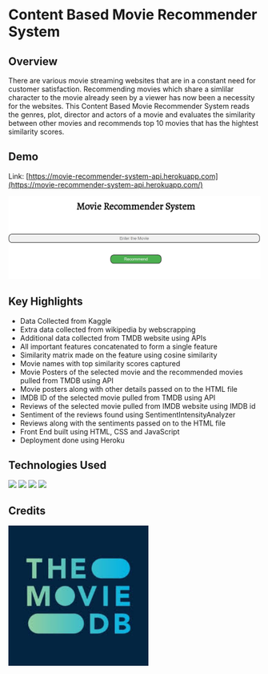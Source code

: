 # Content Based Movie Recommender System
## Overview
There are various movie streaming websites that are in a constant need for customer satisfaction. Recommending movies which share a simlilar character to the movie already seen 
by a viewer has now been a necessity for the websites. This Content Based Movie Recommender System reads the genres, plot, director and actors of a movie and evaluates the 
similarity between other movies and recommends top 10 movies that has the hightest similarity scores.

## Demo 
Link: [https://movie-recommender-system-api.herokuapp.com](https://movie-recommender-system-api.herokuapp.com/)

![](/static/rec_image.JPG)
 
 ## Key Highlights
 * Data Collected from Kaggle
 * Extra data collected from wikipedia by webscrapping
 * Additional data collected from TMDB website using APIs
 * All important features concatenated to form a single feature
 * Similarity matrix made on the feature using cosine similarity
 * Movie names with top similarity scores captured
 * Movie Posters of the selected movie and the recommended movies pulled from TMDB using API
 * Movie posters along with other details passed on to the HTML file
 * IMDB ID of the selected movie pulled from TMDB using API
 * Reviews of the selected movie pulled from IMDB website using IMDB id
 * Sentiment of the reviews found using SentimentIntensityAnalyzer
 * Reviews along with the sentiments passed on to the HTML file
 * Front End built using HTML, CSS and JavaScript
 * Deployment done using Heroku
 
## Technologies Used
<img src="https://www.python.org/static/community_logos/python-logo-master-v3-TM.png" width=280> <img target="_blank" src="https://flask.palletsprojects.com/en/1.1.x/_images/flask-logo.png" width=180> <img target="_blank" src="https://number1.co.za/wp-content/uploads/2017/10/gunicorn_logo-300x85.png" width=280>  <img src="https://www.w3.org/html/logo/badge/html5-badge-h-solo.png" width=80>

## Credits
<img src="static/tmdb.jpg" width=280>
